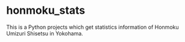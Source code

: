 # honmoku_stats
This is a Python projects which get statistics information of Honmoku Umizuri Shisetsu in Yokohama.
